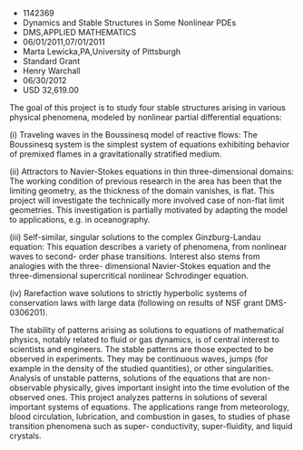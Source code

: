 
* 1142369
* Dynamics and Stable Structures in Some Nonlinear PDEs
* DMS,APPLIED MATHEMATICS
* 06/01/2011,07/01/2011
* Marta Lewicka,PA,University of Pittsburgh
* Standard Grant
* Henry Warchall
* 06/30/2012
* USD 32,619.00

The goal of this project is to study four stable structures arising in various
physical phenomena, modeled by nonlinear partial differential equations:

(i) Traveling waves in the Boussinesq model of reactive flows: The Boussinesq
system is the simplest system of equations exhibiting behavior of premixed
flames in a gravitationally stratified medium.

(ii) Attractors to Navier-Stokes equations in thin three-dimensional domains:
The working condition of previous research in the area has been that the
limiting geometry, as the thickness of the domain vanishes, is flat. This
project will investigate the technically more involved case of non-flat limit
geometries. This investigation is partially motivated by adapting the model to
applications, e.g. in oceanography.

(iii) Self-similar, singular solutions to the complex Ginzburg-Landau equation:
This equation describes a variety of phenomena, from nonlinear waves to second-
order phase transitions. Interest also stems from analogies with the three-
dimensional Navier-Stokes equation and the three-dimensional supercritical
nonlinear Schrodinger equation.

(iv) Rarefaction wave solutions to strictly hyperbolic systems of conservation
laws with large data (following on results of NSF grant DMS-0306201).

The stability of patterns arising as solutions to equations of mathematical
physics, notably related to fluid or gas dynamics, is of central interest to
scientists and engineers. The stable patterns are those expected to be observed
in experiments. They may be continuous waves, jumps (for example in the density
of the studied quantities), or other singularities. Analysis of unstable
patterns, solutions of the equations that are non-observable physically, gives
important insight into the time evolution of the observed ones. This project
analyzes patterns in solutions of several important systems of equations. The
applications range from meteorology, blood circulation, lubrication, and
combustion in gases, to studies of phase transition phenomena such as super-
conductivity, super-fluidity, and liquid crystals.
